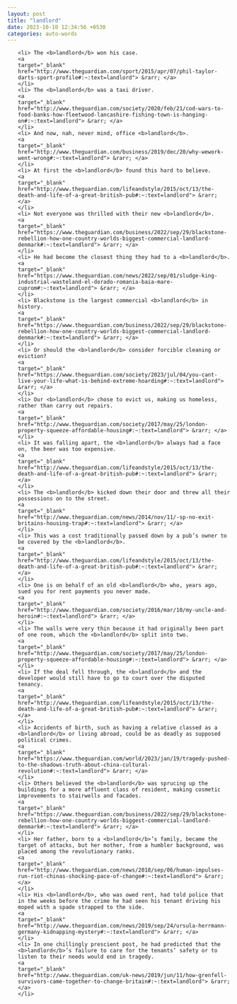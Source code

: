 ```yaml
---
layout: post
title: "landlord"
date: 2023-10-10 12:34:56 +0530
categories: auto-words
---
```

<ol>

    <li> The <b>landlord</b> won his case.
    <a 
    target="_blank" 
    href="http://www.theguardian.com/sport/2015/apr/07/phil-taylor-darts-sport-profile#:~:text=landlord"> &rarr; </a>
    </li>
    <li> The <b>landlord</b> was a taxi driver.
    <a 
    target="_blank" 
    href="http://www.theguardian.com/society/2020/feb/21/cod-wars-to-food-banks-how-fleetwood-lancashire-fishing-town-is-hanging-on#:~:text=landlord"> &rarr; </a>
    </li>
    <li> And now, nah, never mind, office <b>landlord</b>.
    <a 
    target="_blank" 
    href="http://www.theguardian.com/business/2019/dec/20/why-wework-went-wrong#:~:text=landlord"> &rarr; </a>
    </li>
    <li> At first the <b>landlord</b> found this hard to believe.
    <a 
    target="_blank" 
    href="http://www.theguardian.com/lifeandstyle/2015/oct/13/the-death-and-life-of-a-great-british-pub#:~:text=landlord"> &rarr; </a>
    </li>
    <li> Not everyone was thrilled with their new <b>landlord</b>.
    <a 
    target="_blank" 
    href="https://www.theguardian.com/business/2022/sep/29/blackstone-rebellion-how-one-country-worlds-biggest-commercial-landlord-denmark#:~:text=landlord"> &rarr; </a>
    </li>
    <li> He had become the closest thing they had to a <b>landlord</b>.
    <a 
    target="_blank" 
    href="https://www.theguardian.com/news/2022/sep/01/sludge-king-industrial-wasteland-el-dorado-romania-baia-mare-cuprom#:~:text=landlord"> &rarr; </a>
    </li>
    <li> Blackstone is the largest commercial <b>landlord</b> in history.
    <a 
    target="_blank" 
    href="https://www.theguardian.com/business/2022/sep/29/blackstone-rebellion-how-one-country-worlds-biggest-commercial-landlord-denmark#:~:text=landlord"> &rarr; </a>
    </li>
    <li> Or should the <b>landlord</b> consider forcible cleaning or eviction?
    <a 
    target="_blank" 
    href="https://www.theguardian.com/society/2023/jul/04/you-cant-live-your-life-what-is-behind-extreme-hoarding#:~:text=landlord"> &rarr; </a>
    </li>
    <li> Our <b>landlord</b> chose to evict us, making us homeless, rather than carry out repairs.
    <a 
    target="_blank" 
    href="http://www.theguardian.com/society/2017/may/25/london-property-squeeze-affordable-housing#:~:text=landlord"> &rarr; </a>
    </li>
    <li> It was falling apart, the <b>landlord</b> always had a face on, the beer was too expensive.
    <a 
    target="_blank" 
    href="http://www.theguardian.com/lifeandstyle/2015/oct/13/the-death-and-life-of-a-great-british-pub#:~:text=landlord"> &rarr; </a>
    </li>
    <li> The <b>landlord</b> kicked down their door and threw all their possessions on to the street.
    <a 
    target="_blank" 
    href="http://www.theguardian.com/news/2014/nov/11/-sp-no-exit-britains-housing-trap#:~:text=landlord"> &rarr; </a>
    </li>
    <li> This was a cost traditionally passed down by a pub’s owner to be covered by the <b>landlord</b>.
    <a 
    target="_blank" 
    href="http://www.theguardian.com/lifeandstyle/2015/oct/13/the-death-and-life-of-a-great-british-pub#:~:text=landlord"> &rarr; </a>
    </li>
    <li> One is on behalf of an old <b>landlord</b> who, years ago, sued you for rent payments you never made.
    <a 
    target="_blank" 
    href="http://www.theguardian.com/society/2016/mar/10/my-uncle-and-heroin#:~:text=landlord"> &rarr; </a>
    </li>
    <li> The walls were very thin because it had originally been part of one room, which the <b>landlord</b> split into two.
    <a 
    target="_blank" 
    href="http://www.theguardian.com/society/2017/may/25/london-property-squeeze-affordable-housing#:~:text=landlord"> &rarr; </a>
    </li>
    <li> If the deal fell through, the <b>landlord</b> and the developer would still have to go to court over the disputed tenancy.
    <a 
    target="_blank" 
    href="http://www.theguardian.com/lifeandstyle/2015/oct/13/the-death-and-life-of-a-great-british-pub#:~:text=landlord"> &rarr; </a>
    </li>
    <li> Accidents of birth, such as having a relative classed as a <b>landlord</b> or living abroad, could be as deadly as supposed political crimes.
    <a 
    target="_blank" 
    href="https://www.theguardian.com/world/2023/jan/19/tragedy-pushed-to-the-shadows-truth-about-china-cultural-revolution#:~:text=landlord"> &rarr; </a>
    </li>
    <li> Others believed the <b>landlord</b> was sprucing up the buildings for a more affluent class of resident, making cosmetic improvements to stairwells and facades.
    <a 
    target="_blank" 
    href="https://www.theguardian.com/business/2022/sep/29/blackstone-rebellion-how-one-country-worlds-biggest-commercial-landlord-denmark#:~:text=landlord"> &rarr; </a>
    </li>
    <li> Her father, born to a <b>landlord</b>’s family, became the target of attacks, but her mother, from a humbler background, was placed among the revolutionary ranks.
    <a 
    target="_blank" 
    href="http://www.theguardian.com/news/2018/sep/06/human-impulses-run-riot-chinas-shocking-pace-of-change#:~:text=landlord"> &rarr; </a>
    </li>
    <li> His <b>landlord</b>, who was owed rent, had told police that in the weeks before the crime he had seen his tenant driving his moped with a spade strapped to the side.
    <a 
    target="_blank" 
    href="http://www.theguardian.com/news/2019/sep/24/ursula-herrmann-germany-kidnapping-mystery#:~:text=landlord"> &rarr; </a>
    </li>
    <li> In one chillingly prescient post, he had predicted that the <b>landlord</b>’s failure to care for the tenants’ safety or to listen to their needs would end in tragedy.
    <a 
    target="_blank" 
    href="http://www.theguardian.com/uk-news/2019/jun/11/how-grenfell-survivors-came-together-to-change-britain#:~:text=landlord"> &rarr; </a>
    </li>